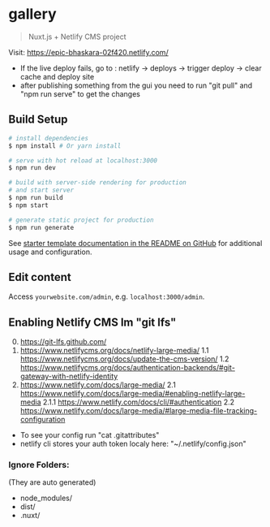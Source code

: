 # gallery

> Nuxt.js + Netlify CMS project

Visit: https://epic-bhaskara-02f420.netlify.com/

- If the live deploy fails, go to : netlify -> deploys -> trigger deploy -> clear cache and deploy site
- after publishing something from the gui you need to run "git pull" and "npm run serve" to get the changes

## Build Setup

``` bash
# install dependencies
$ npm install # Or yarn install

# serve with hot reload at localhost:3000
$ npm run dev

# build with server-side rendering for production
# and start server
$ npm run build
$ npm start

# generate static project for production
$ npm run generate
```

See [starter template documentation in the README on GitHub](https://github.com/renestalder/nuxt-netlify-cms-starter-template) for additional usage and configuration.

## Edit content

Access `yourwebsite.com/admin`, e.g. `localhost:3000/admin`.


## Enabling Netlify CMS lm "git lfs"
0. https://git-lfs.github.com/
1. https://www.netlifycms.org/docs/netlify-large-media/
    1.1 https://www.netlifycms.org/docs/update-the-cms-version/
    1.2 https://www.netlifycms.org/docs/authentication-backends/#git-gateway-with-netlify-identity
2. https://www.netlify.com/docs/large-media/
    2.1 https://www.netlify.com/docs/large-media/#enabling-netlify-large-media
        2.1.1 https://www.netlify.com/docs/cli/#authentication
    2.2 https://www.netlify.com/docs/large-media/#large-media-file-tracking-configuration

- To see your config  run "cat .gitattributes"
- netlify cli stores your auth token localy here: "~/.netlify/config.json"




### Ignore Folders:
(They are auto generated)
- node_modules/
- dist/
- .nuxt/